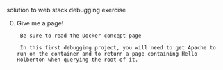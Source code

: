 solution to web stack debugging exercise

0. Give me a page!

        Be sure to read the Docker concept page

        In this first debugging project, you will need to get Apache to run on the container and to return a page containing Hello Holberton when querying the root of it.

